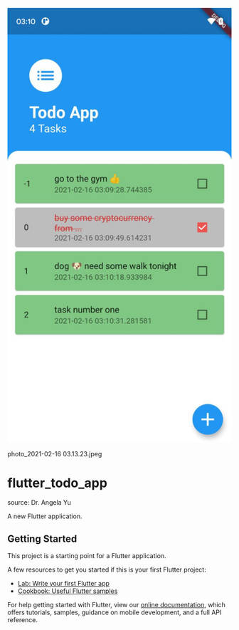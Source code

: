 ![Screenshot](https://github.com/bokanian/Todo-App/blob/main/photo_2021-02-16%2003.13.19.jpeg)

photo_2021-02-16 03.13.23.jpeg

# flutter_todo_app
source: Dr. Angela Yu 

A new Flutter application.

## Getting Started

This project is a starting point for a Flutter application.

A few resources to get you started if this is your first Flutter project:

- [Lab: Write your first Flutter app](https://flutter.dev/docs/get-started/codelab)
- [Cookbook: Useful Flutter samples](https://flutter.dev/docs/cookbook)

For help getting started with Flutter, view our
[online documentation](https://flutter.dev/docs), which offers tutorials,
samples, guidance on mobile development, and a full API reference.
